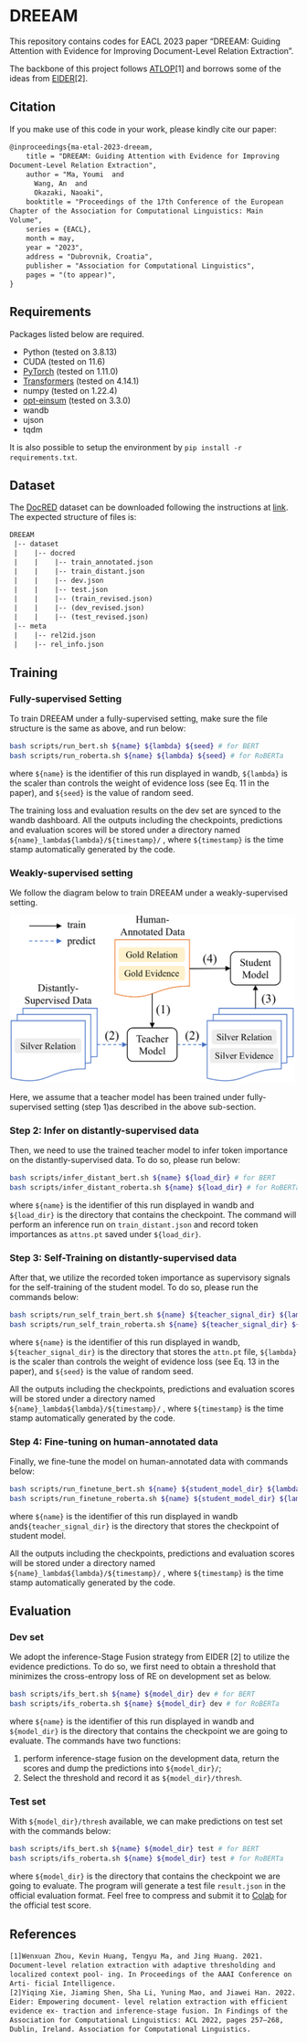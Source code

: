 # DREEAM

This repository contains codes for EACL 2023 paper “DREEAM: Guiding Attention with Evidence for Improving Document-Level Relation Extraction”.

The backbone of this project follows [ATLOP](https://github.com/wzhouad/ATLOP)[1] and borrows some of the ideas from [EIDER](https://github.com/veronicium/eider)[2].

## Citation
If you make use of this code in your work, please kindly cite our paper:
```
@inproceedings{ma-etal-2023-dreeam,
    title = "DREEAM: Guiding Attention with Evidence for Improving Document-Level Relation Extraction",
    author = "Ma, Youmi  and
      Wang, An  and
      Okazaki, Naoaki",
    booktitle = "Proceedings of the 17th Conference of the European Chapter of the Association for Computational Linguistics: Main Volume",
    series = {EACL},
    month = may,
    year = "2023",
    address = "Dubrovnik, Croatia",
    publisher = "Association for Computational Linguistics",
    pages = "(to appear)",
}
```

## Requirements

Packages listed below are required.

- Python (tested on 3.8.13)
- CUDA (tested on 11.6)
- [PyTorch](http://pytorch.org/) (tested on 1.11.0)
- [Transformers](https://github.com/huggingface/transformers) (tested on 4.14.1)
- numpy (tested on 1.22.4)
- [opt-einsum](https://github.com/dgasmith/opt_einsum) (tested on 3.3.0)
- wandb
- ujson
- tqdm

It is also possible to setup the environment by `pip install -r requirements.txt`.

## Dataset

The [DocRED](https://www.aclweb.org/anthology/P19-1074/) dataset can be downloaded following the instructions at [link](https://github.com/thunlp/DocRED/tree/master/data). The expected structure of files is:

```
DREEAM
 |-- dataset
 |    |-- docred
 |    |    |-- train_annotated.json
 |    |    |-- train_distant.json
 |    |    |-- dev.json
 |    |    |-- test.json
 |    |    |-- (train_revised.json)
 |    |    |-- (dev_revised.json)
 |    |    |-- (test_revised.json)
 |-- meta
 |    |-- rel2id.json
 |    |-- rel_info.json

```

## Training

### Fully-supervised Setting

To train DREEAM under a fully-supervised setting, make sure the file structure is the same as above, and run below:

```bash
bash scripts/run_bert.sh ${name} ${lambda} ${seed} # for BERT
bash scripts/run_roberta.sh ${name} ${lambda} ${seed} # for RoBERTa
```

where `${name}` is the identifier of this run displayed in wandb, `${lambda}` is the scaler than controls the weight of evidence loss (see Eq. 11 in the paper), and `${seed}` is the value of random seed.

The training loss and evaluation results on the dev set are synced to the wandb dashboard. All the outputs including the checkpoints, predictions and evaluation scores will be stored under a directory named `${name}_lambda${lambda}/${timestamp}/` , where `${timestamp}` is the time stamp automatically generated by the code.

### Weakly-supervised setting

We follow the diagram below to train DREEAM under a weakly-supervised setting.

<img src="flow.png" width='500'> 

Here, we assume that a teacher model has been trained under fully-supervised setting (step 1)as described in the above sub-section. 

### Step 2: Infer on distantly-supervised data

Then, we need to use the trained teacher model to infer token importance on the distantly-supervised data. To do so, please run below:

```bash
bash scripts/infer_distant_bert.sh ${name} ${load_dir} # for BERT
bash scripts/infer_distant_roberta.sh ${name} ${load_dir} # for RoBERTa
```

where `${name}` is the identifier of this run displayed in wandb and `${load_dir}` is the directory that contains the checkpoint. The command will perform an inference run on `train_distant.json` and record token importances as `attns.pt` saved under `${load_dir}`.

### Step 3: Self-Training on distantly-supervised data

After that, we utilize the recorded token importance as supervisory signals for the self-training of the student model. To do so, please run the commands below:

```bash
bash scripts/run_self_train_bert.sh ${name} ${teacher_signal_dir} ${lambda} ${seed} # for BERT
bash scripts/run_self_train_roberta.sh ${name} ${teacher_signal_dir} ${lambda} ${seed} # for RoBERTa
```

where `${name}` is the identifier of this run displayed in wandb, `${teacher_signal_dir}` is the directory that stores the `attn.pt` file, `${lambda}` is the scaler than controls the weight of evidence loss (see Eq. 13 in the paper), and `${seed}` is the value of random seed.

All the outputs including the checkpoints, predictions and evaluation scores will be stored under a directory named `${name}_lambda${lambda}/${timestamp}/` , where `${timestamp}` is the time stamp automatically generated by the code.

### Step 4: Fine-tuning on human-annotated data

Finally, we fine-tune the model on human-annotated data with commands below:

```bash
bash scripts/run_finetune_bert.sh ${name} ${student_model_dir} ${lambda} ${seed} # for BERT
bash scripts/run_finetune_roberta.sh ${name} ${student_model_dir} ${lambda} ${seed} # for RoBERTa
```

where `${name}` is the identifier of this run displayed in wandb and`${teacher_signal_dir}` is the directory that stores the checkpoint of student model.

All the outputs including the checkpoints, predictions and evaluation scores will be stored under a directory named `${name}_lambda${lambda}/${timestamp}/` , where `${timestamp}` is the time stamp automatically generated by the code.

## Evaluation

### Dev set

We adopt the inference-Stage Fusion strategy from EIDER [2] to utilize the evidence predictions. To do so, we first need to obtain a threshold that minimizes the cross-entropy loss of RE on development set as below.

```bash
bash scripts/ifs_bert.sh ${name} ${model_dir} dev # for BERT
bash scripts/ifs_roberta.sh ${name} ${model_dir} dev # for RoBERTa
```

where `${name}` is the identifier of this run displayed in wandb and `${model_dir}` is the directory that contains the checkpoint we are going to evaluate. The commands have two functions:

1.  perform inference-stage fusion on the development data, return the scores and dump the predictions into `${model_dir}/`;
2. Select the threshold and record it as `${model_dir}/thresh`.

### Test set

With `${model_dir}/thresh` available, we can make predictions on test set with the commands below:

```bash
bash scripts/ifs_bert.sh ${name} ${model_dir} test # for BERT
bash scripts/ifs_roberta.sh ${name} ${model_dir} test # for RoBERTa
```

where `${model_dir}` is the directory that contains the checkpoint we are going to evaluate. The program will generate a test file `result.json` in the official evaluation format. Feel free to compress and submit it to [Colab]([https://codalab.lisn.upsaclay.fr/competitions/365](https://codalab.lisn.upsaclay.fr/competitions/365#results)) for the official test score.

## References

```
[1]Wenxuan Zhou, Kevin Huang, Tengyu Ma, and Jing Huang. 2021. Document-level relation extraction with adaptive thresholding and localized context pool- ing. In Proceedings of the AAAI Conference on Arti- ficial Intelligence.
[2]Yiqing Xie, Jiaming Shen, Sha Li, Yuning Mao, and Jiawei Han. 2022. Eider: Empowering document- level relation extraction with efficient evidence ex- traction and inference-stage fusion. In Findings of the Association for Computational Linguistics: ACL 2022, pages 257–268, Dublin, Ireland. Association for Computational Linguistics.
```
